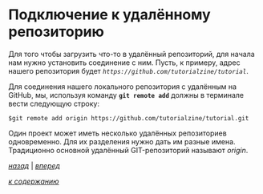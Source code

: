 # Подключение к удалённому репозиторию

Для того чтобы загрузить что-то в удалённый репозиторий, для начала нам нужно установить соединение с ним. Пусть, к примеру, адрес нашего репозитория будет *`https://github.com/tutorialzine/tutorial`*.

Для соединения нашего локального репозитория с удалённым на GitHub, мы, используя команду **`git remote add`** должны в терминале вести следующую строку:

```text
$git remote add origin https://github.com/tutorialzine/tutorial.git
```

Один проект может иметь несколько удалённых репозиториев одновременно. Для их разделения нужно дать им разные имена. Традиционно основной удалённый GIT-репозиторий называют *origin*.

[*назад*](03.md)  |  [*вперед*](03_2.md)

[*к содержанию*](README.md)
